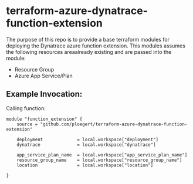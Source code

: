 
# terraform-azure-dynatrace-function-extension
The purpose of this repo is to provide a base terraform modules for deploying the Dynatrace azure function extension. This modules assumes the following resources areaalready existing and are passed into the module:

- Resource Group
- Azure App Service/Plan

## Example Invocation:
Calling function:

```t
module "function_extension" {
    source = "github.com/ploegert/terraform-azure-dynatrace-function-extension"

    deployment             = local.workspace["deployment"] 
    dynatrace              = local.workspace["dynatrace"]

    app_service_plan_name  = local.workspace["app_service_plan_name"]
    resource_group_name    = local.workspace["resource_group_name"]
    location               = local.workspace["location"]
    
}
```